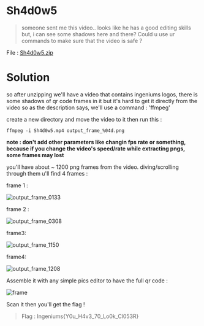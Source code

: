 # Sh4d0w5

>  someone sent me this video.. looks like he has a good editing skills but, i can see some shadows here and there? Could u use ur commands to make sure that the video is safe ?

File : [Sh4d0w5.zip](Sh4d0w5.zip)

# Solution

so after unzipping we'll have a video that contains ingeniums logos, there is some shadows of qr code frames in it but it's hard
to get it directly from the video so as the description says, we'll use a command : 'ffmpeg' 

create a new directory and move the video to it then run this : 

`ffmpeg -i Sh4d0w5.mp4 output_frame_%04d.png`

**note : don't add other parameters like changin fps rate or something, 
because if you change the video's speed/rate while extracting pngs, some frames may lost**

you'll have about ~ 1200 png frames from the video.
diving/scrolling through them u'll find 4 frames : 

 frame 1 : 
 
![output_frame_0133](https://github.com/shadow1004/Ingeniums-Internal-CTF-2023-writeups/assets/68519098/d7022e34-3187-47c7-8c57-fd8f2bf54958)

frame 2 :

![output_frame_0308](https://github.com/shadow1004/Ingeniums-Internal-CTF-2023-writeups/assets/68519098/636db5da-84fe-4c8c-b284-59376ea0f954)

frame3:

![output_frame_1150](https://github.com/shadow1004/Ingeniums-Internal-CTF-2023-writeups/assets/68519098/10f3aa14-bd51-4a9a-9447-3b67d26a870b)

frame4:

![output_frame_1208](https://github.com/shadow1004/Ingeniums-Internal-CTF-2023-writeups/assets/68519098/70b48874-7c43-4ce3-9bd2-b54e12995e79)

Assemble it with any simple pics editor to have the full qr code : 

![frame](https://github.com/shadow1004/Ingeniums-Internal-CTF-2023-writeups/assets/68519098/c7a2b2a8-5de2-4f65-b05f-af334bbe4b98)

Scan it then you'll get the flag ! 

> Flag : Ingeniums{Y0u_H4v3_70_Lo0k_Cl053R}
